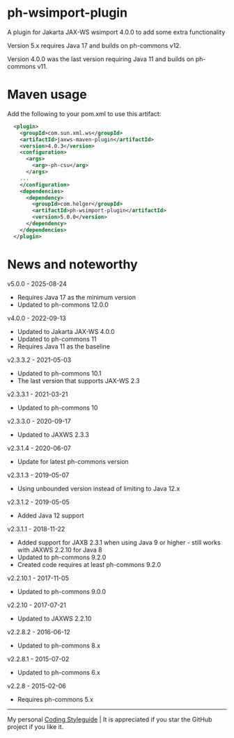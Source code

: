 # ph-wsimport-plugin

A plugin for Jakarta JAX-WS wsimport 4.0.0 to add some extra functionality

Version 5.x requires Java 17 and builds on ph-commons v12.

Version 4.0.0 was the last version requiring Java 11 and builds on ph-commons v11.

# Maven usage

Add the following to your pom.xml to use this artifact:

```xml
  <plugin>
    <groupId>com.sun.xml.ws</groupId>
    <artifactId>jaxws-maven-plugin</artifactId>
    <version>4.0.3</version>
    <configuration>
      <args>
        <arg>-ph-csu</arg>
      </args>
    ...
    </configuration>
    <dependencies>
      <dependency>
        <groupId>com.helger</groupId>
        <artifactId>ph-wsimport-plugin</artifactId>
        <version>5.0.0</version>
      </dependency>
    </dependencies>
  </plugin>
```

# News and noteworthy

v5.0.0 - 2025-08-24
* Requires Java 17 as the minimum version
* Updated to ph-commons 12.0.0

v4.0.0 - 2022-09-13
* Updated to Jakarta JAX-WS 4.0.0
* Updated to ph-commons 11
* Requires Java 11 as the baseline

v2.3.3.2 - 2021-05-03
* Updated to ph-commons 10.1
* The last version that supports JAX-WS 2.3

v2.3.3.1 - 2021-03-21
* Updated to ph-commons 10

v2.3.3.0 - 2020-09-17
* Updated to JAXWS 2.3.3

v2.3.1.4 - 2020-06-07
* Update for latest ph-commons version

v2.3.1.3 - 2019-05-07
* Using unbounded version instead of limiting to Java 12.x

v2.3.1.2 - 2019-05-05
* Added Java 12 support

v2.3.1.1 - 2018-11-22
* Added support for JAXB 2.3.1 when using Java 9 or higher - still works with JAXWS 2.2.10 for Java 8
* Updated to ph-commons 9.2.0 
* Created code requires at least ph-commons 9.2.0

v2.2.10.1 - 2017-11-05
* Updated to ph-commons 9.0.0

v2.2.10 - 2017-07-21
* Updated to JAXWS 2.2.10

v2.2.8.2 - 2016-06-12
* Updated to ph-commons 8.x

v2.2.8.1 - 2015-07-02
* Updated to ph-commons 6.x

v2.2.8 - 2015-02-06
* Requires ph-commons 5.x

---

My personal [Coding Styleguide](https://github.com/phax/meta/blob/master/CodingStyleguide.md) |
It is appreciated if you star the GitHub project if you like it.